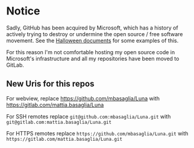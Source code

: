 Notice
======

Sadly, GitHub has been acquired by Microsoft, which has a history of
actively trying to destroy or undermine the open source / free software
movement.
See the [Halloween documents](http://catb.org/~esr/halloween/) for some
examples of this.

For this reason I'm not comfortable hosting my open source code in Microsoft's
infrastructure and all my repositories have been moved to GitLab.

New Uris for this repos
-----------------------

For webview, replace
https://github.com/mbasaglia/Luna with
https://gitlab.com/mattia.basaglia/Luna

For SSH remotes replace
`git@github.com:mbasaglia/Luna.git` with
`git@gitlab.com:mattia.basaglia/Luna.git`

For HTTPS remotes replace
`https://github.com/mbasaglia/Luna.git` with
`https://gitlab.com/mattia.basaglia/Luna.git`

